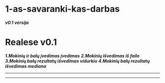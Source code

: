# 1-as-savaranki-kas-darbas
***v0.1 versija***
# Realese v0.1 #
***1.Mokinių ir balų įvedimas įvedimas***
***2.Mokinių išvedimas iš failo***
***3.Mokinių balų rezultatų išvedimas vidurkiu***
***4.Mokinių balų rezultatų išvedimas mediana***
*** ***
*** ***
